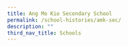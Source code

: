 ```yaml
---
title: Ang Mo Kio Secondary School
permalink: /school-histories/amk-sec/
description: ""
third_nav_title: Schools
---
```


